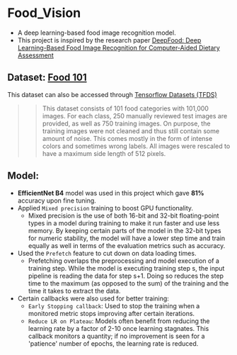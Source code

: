 # Food_Vision
* A deep learning-based food image recognition model.
* This project is inspired by the research paper [DeepFood: Deep Learning-Based Food Image Recognition for Computer-Aided Dietary Assessment](https://arxiv.org/abs/1606.05675)

## Dataset: [Food 101](https://www.kaggle.com/datasets/dansbecker/food-101)
This dataset can also be accessed through [Tensorflow Datasets (TFDS)](https://www.tensorflow.org/datasets/overview)
>> This dataset consists of 101 food categories with 101,000 images. For each class, 250 manually reviewed test images are provided, as well as 750 training images. On purpose, the training images were not cleaned and thus still contain some amount of noise. This comes mostly in the form of intense colors and sometimes wrong labels. All images were rescaled to have a maximum side length of 512 pixels.

## Model:
* **EfficientNet B4** model was used in this project which gave **81%** accuracy upon fine tuning.
* Applied `Mixed precision` training to boost GPU functionality.
  * Mixed precision is the use of both 16-bit and 32-bit floating-point types in a model during training to make it run faster and use less memory. By keeping certain parts of the model in the 32-bit types for numeric stability, the model will have a lower step time and train equally as well in terms of the evaluation metrics such as accuracy.
* Used the `Prefetch` feature to cut down on data loading times.
  * Prefetching overlaps the preprocessing and model execution of a training step. While the model is executing training step s, the input pipeline is reading the data for step s+1. Doing so reduces the step time to the maximum (as opposed to the sum) of the training and the time it takes to extract the data.
* Certain callbacks were also used for better training:
  * `Early Stopping callback`: Used to stop the training when a monitored metric stops improving after certain iterations.
  * `Reduce LR on Plateau`: Models often benefit from reducing the learning rate by a factor of 2-10 once learning stagnates. This callback monitors a quantity; if no improvement is seen for a 'patience' number of epochs, the learning rate is reduced.
